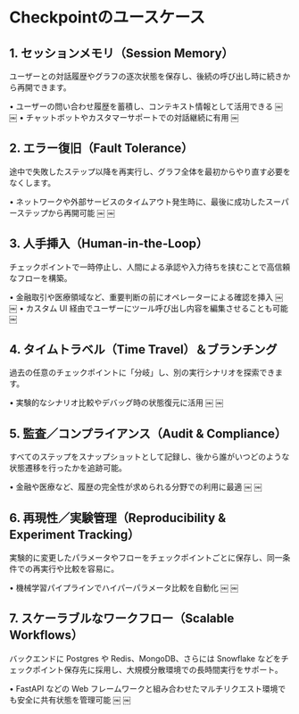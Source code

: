 # Checkpointのユースケース

## 1. セッションメモリ（Session Memory）

ユーザーとの対話履歴やグラフの逐次状態を保存し、後続の呼び出し時に続きから再開できます。

• ユーザーの問い合わせ履歴を蓄積し、コンテキスト情報として活用できる  ￼ ￼
• チャットボットやカスタマーサポートでの対話継続に有用  ￼

## 2. エラー復旧（Fault Tolerance）

途中で失敗したステップ以降を再実行し、グラフ全体を最初からやり直す必要をなくします。

• ネットワークや外部サービスのタイムアウト発生時に、最後に成功したスーパーステップから再開可能  ￼ ￼

## 3. 人手挿入（Human-in-the-Loop）

チェックポイントで一時停止し、人間による承認や入力待ちを挟むことで高信頼なフローを構築。

• 金融取引や医療領域など、重要判断の前にオペレーターによる確認を挿入  ￼ ￼
• カスタム UI 経由でユーザーにツール呼び出し内容を編集させることも可能  ￼

## 4. タイムトラベル（Time Travel）＆ブランチング

過去の任意のチェックポイントに「分岐」し、別の実行シナリオを探索できます。

• 実験的なシナリオ比較やデバッグ時の状態復元に活用  ￼ ￼

## 5. 監査／コンプライアンス（Audit & Compliance）

すべてのステップをスナップショットとして記録し、後から誰がいつどのような状態遷移を行ったかを追跡可能。

• 金融や医療など、履歴の完全性が求められる分野での利用に最適  ￼ ￼

## 6. 再現性／実験管理（Reproducibility & Experiment Tracking）

実験的に変更したパラメータやフローをチェックポイントごとに保存し、同一条件での再実行や比較を容易に。

• 機械学習パイプラインでハイパーパラメータ比較を自動化  ￼ ￼

## 7. スケーラブルなワークフロー（Scalable Workflows）

バックエンドに Postgres や Redis、MongoDB、さらには Snowflake などをチェックポイント保存先に採用し、大規模分散環境での長時間実行をサポート。

• FastAPI などの Web フレームワークと組み合わせたマルチリクエスト環境でも安全に共有状態を管理可能  ￼ ￼
